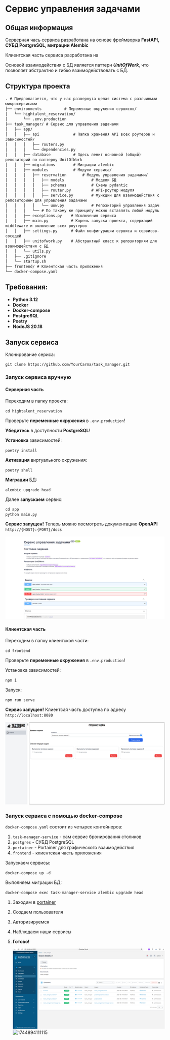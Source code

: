 # Сервис управления задачами

## Общая информация

Серверная чась сервиса разработана на основе фреймворка **FastAPI, СУБД PostgreSQL, миграции Alembic**

Клиентская часть сервиса разработана на

Основой взаимодействия с БД является паттерн ***UnitOfWork***, что позволяет абстрактно и гибко взаимодействовать с БД.

## Структура проекта

```
. # Предполагается, что у нас развернута целая система c разлчиными микросервисами
├── environments          # Переменные окружения сервисов/
│   └── hightalent_reservation/
│       └── .env.production
├── task_manager/ # Сервис для управления задачами
│   ├── app/
│   │   ├── api               # Папка хранения API всех роутеров и Зависимостей/
│   │   │   ├── routers.py
│   │   │   └── dependencies.py
│   │   ├── database          # Здесь лежит основной (общий) репозиторий по паттерну UnitOfWork
│   │   ├── migrations        # Миграции alembic
│   │   ├── modules           # Модули сервиса/
│   │   │   ├── reservation       # Модуль управления задачами/
│   │   │   │   ├── models            # Модели БД
│   │   │   │   ├── schemas           # Схемы pydantic
│   │   │   │   ├── router.py         # API-роутер модуля
│   │   │   │   ├── service.py        # Функции для взаимодействия с репозиторием для управления задачами
│   │   │   │   └── uow.py            # Репозиторий управления задач
│   │   │   └── # По такому же принципу можно вставлять любой модуль
│   │   ├── exceptions.py    # Исключения сервиса
│   │   ├── main.py          # Корень запуска проекта, содержащий middleware и включение всех роутеров
│   │   ├── settings.py      # Файл конфигурации сервиса и сервисов-соседей
│   │   ├── unitofwork.py    # Абстрактный класс к репозиториям для взаимодействия с БД
│   │   └── utils.py  
│   ├── .gitignore
│   └── startup.sh
├── frontend/ # Клиентская часть приложения
└── docker-compose.yaml   
```

## Требования:

* **Python 3.12**
* **Docker**
* **Docker-compose**
* **PostgreSQL**
* **Poetry**
* **NodeJS 20.18**

## Запуск сервиса

Клонирование сериса:

```
git clone https://github.com/YourCarma/task_manager.git
```

### Запуск сервиса вручную

#### Серверная часть

Переходим в папку проекта:

`cd hightalent_reservation`

Проверьте **переменные окружения** в `.env.production`!

**Убедитесь** в доступности **PostgreSQL**!

**Установка** зависимостей:

`poetry install`

**Активация** виртуального окружения:

`poetry shell`

**Миграции** БД:

`alembic upgrade head`

Далее **запускаем** сервис:

```
cd app
python main.py
```

**Сервис запущен!** Теперь можно посмотреть документацию **OpenAPI** `http://{HOST}:{PORT}/docs`

![1748684904768](image/README/1748684904768.png)

#### Клиентская часть

Переходим в папку клиентской части:

`cd frontend`

Проверьте **переменные окружения** в `.env.production`!

Установка зависимостей:

`npm i`

Запуск:

`npm run serve`

**Сервис запущен!** Клиентсая часть доступна по адресу `http://localhost:8080`

![1748685106914](image/README/1748685106914.png)

### Запуск сервиса с помощью docker-compose

`docker-compose.yaml` состоит из четырех контейнеров:

1. `task-manager-service` - сам сервис бронирования столиков
2. `postgres` - СУБД PostgreSQL
3. `portainer` - Portainer для графического взаимодействия
4. `frontend` - клиентская часть приложения

Запускаем сервисы:

`docker-compose up -d`

Выполняем миграции БД:

`docker-compose exec task-manager-service alembic upgrade head`

1. Заходим в [portainer](http://localhost:9000 "ссылка на portainer")
2. Создаем пользователя
3. Авторизируемся
4. Наблюдаем наши сервисы
5. **Готово!**

   ![1748688005365](image/README/1748688005365.png)![1744894111115](hightalent_reservation/image/README/1744894111115.png)
